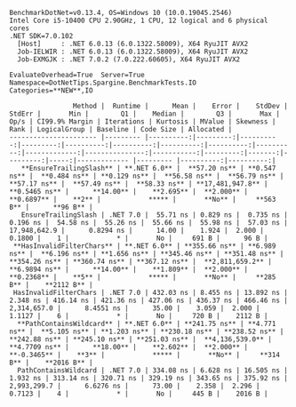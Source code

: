 
    BenchmarkDotNet=v0.13.4, OS=Windows 10 (10.0.19045.2546)
    Intel Core i5-10400 CPU 2.90GHz, 1 CPU, 12 logical and 6 physical cores
    .NET SDK=7.0.102
      [Host]     : .NET 6.0.13 (6.0.1322.58009), X64 RyuJIT AVX2
      Job-IELWIR : .NET 6.0.13 (6.0.1322.58009), X64 RyuJIT AVX2
      Job-EXMGJK : .NET 7.0.2 (7.0.222.60605), X64 RyuJIT AVX2

    EvaluateOverhead=True  Server=True  Namespace=DotNetTips.Spargine.BenchmarkTests.IO  
    Categories=**NEW**,IO  

                    Method |  Runtime |      Mean |    Error |    StdDev |   StdErr |       Min |        Q1 |    Median |        Q3 |       Max |         Op/s | CI99.9% Margin | Iterations | Kurtosis | MValue | Skewness | Rank | LogicalGroup | Baseline | Code Size | Allocated |
    ---------------------- |--------- |----------:|---------:|----------:|---------:|----------:|----------:|----------:|----------:|----------:|-------------:|---------------:|-----------:|---------:|-------:|---------:|-----:|------------- |--------- |----------:|----------:|
       **EnsureTrailingSlash** | **.NET 6.0** |  **57.20 ns** | **0.547 ns** |  **0.484 ns** | **0.129 ns** |  **56.58 ns** |  **56.79 ns** |  **57.17 ns** |  **57.49 ns** |  **58.33 ns** | **17,481,947.8** |      **0.5465 ns** |      **14.00** |    **2.695** |  **2.000** |   **0.6897** |    **2** |            ***** |       **No** |     **563 B** |      **96 B** |
       EnsureTrailingSlash | .NET 7.0 |  55.71 ns | 0.829 ns |  0.735 ns | 0.196 ns |  54.58 ns |  55.26 ns |  55.66 ns |  55.98 ns |  57.03 ns | 17,948,642.9 |      0.8294 ns |      14.00 |    1.924 |  2.000 |   0.1800 |    1 |            * |       No |     691 B |      96 B |
     **HasInvalidFilterChars** | **.NET 6.0** | **355.66 ns** | **6.989 ns** |  **6.196 ns** | **1.656 ns** | **345.46 ns** | **351.48 ns** | **354.26 ns** | **360.74 ns** | **367.12 ns** |  **2,811,659.2** |      **6.9894 ns** |      **14.00** |    **1.809** |  **2.000** |   **0.2368** |    **5** |            ***** |       **No** |     **285 B** |    **2112 B** |
     HasInvalidFilterChars | .NET 7.0 | 432.03 ns | 8.455 ns | 13.892 ns | 2.348 ns | 416.14 ns | 421.36 ns | 427.06 ns | 436.37 ns | 466.46 ns |  2,314,657.0 |      8.4551 ns |      35.00 |    3.059 |  2.000 |   1.1127 |    6 |            * |       No |     720 B |    2112 B |
      **PathContainsWildcard** | **.NET 6.0** | **241.75 ns** | **4.771 ns** |  **5.105 ns** | **1.203 ns** | **230.18 ns** | **238.52 ns** | **242.88 ns** | **245.10 ns** | **251.03 ns** |  **4,136,539.0** |      **4.7709 ns** |      **18.00** |    **2.602** |  **2.000** |  **-0.3465** |    **3** |            ***** |       **No** |     **314 B** |    **2016 B** |
      PathContainsWildcard | .NET 7.0 | 334.08 ns | 6.628 ns | 16.505 ns | 1.932 ns | 313.14 ns | 320.71 ns | 329.19 ns | 343.65 ns | 375.92 ns |  2,993,299.7 |      6.6276 ns |      73.00 |    2.358 |  2.296 |   0.7123 |    4 |            * |       No |     445 B |    2016 B |
